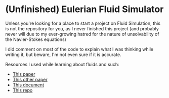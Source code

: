# (Unfinished) Eulerian Fluid Simulator

Unless you're looking for a place to start a project on Fluid Simulation, this is not the repository for you, as I never finished this project (and probably never will due to my ever-growing hatred for the nature of unsolvability of the Navier-Stokes equations)

I did comment on most of the code to explain what I was thinking while writing it, but beware, I'm not even sure if it is accurate.

Resources I used while learning about fluids and such:

* [This paper](https://www.cs.ubc.ca/~rbridson/fluidsimulation/fluids_notes.pdf)
* [This other paper](https://pdfs.semanticscholar.org/847f/819a4ea14bd789aca8bc88e85e906cfc657c.pdf)
* [This document](https://www.mikeash.com/pyblog/fluid-simulation-for-dummies.html)
* [This repo](https://github.com/antoinefournier/Eulerian-Fluid-Simulation/blob/master/FluidSim/)


